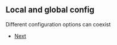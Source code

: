 ## Local and global config

Different configuration options can coexist

* [Next](./languages/default)
